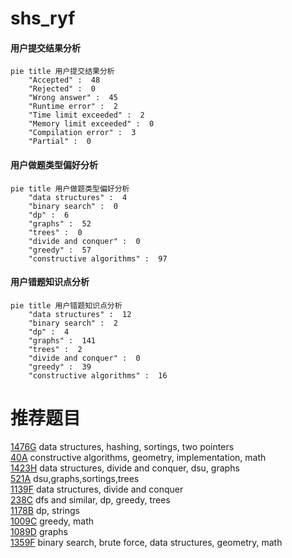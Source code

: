 # shs_ryf

<!-- tabs:start -->



#### **用户提交结果分析**

```mermaid
pie title 用户提交结果分析
    "Accepted" :  48
    "Rejected" :  0
    "Wrong answer" :  45
    "Runtime error" :  2
    "Time limit exceeded" :  2
    "Memory limit exceeded" :  0
    "Compilation error" :  3
    "Partial" :  0
```

#### **用户做题类型偏好分析**

```mermaid
pie title 用户做题类型偏好分析
    "data structures" :  4
    "binary search" :  0
    "dp" :  6
    "graphs" :  52
    "trees" :  0
    "divide and conquer" :  0
    "greedy" :  57
    "constructive algorithms" :  97
```
#### **用户错题知识点分析**

```mermaid
pie title 用户错题知识点分析
    "data structures" :  12
    "binary search" :  2
    "dp" :  4
    "graphs" :  141
    "trees" :  2
    "divide and conquer" :  0
    "greedy" :  39
    "constructive algorithms" :  16
```



<!-- tabs:end -->
# 推荐题目
[1476G](https://codeforces.com/contest/1476/problem/G)		data structures,
                        hashing,
                        sortings,
                        two pointers		  
[40A](https://codeforces.com/contest/40/problem/A)		constructive algorithms,
                        geometry,
                        implementation,
                        math		  
[1423H](https://codeforces.com/contest/1423/problem/H)		data structures,
                        divide and conquer,
                        dsu,
                        graphs		  
[521A](https://codeforces.com/contest/521/problem/A)		dsu,graphs,sortings,trees		  
[1139F](https://codeforces.com/contest/1139/problem/F)		data structures,
                        divide and conquer		  
[238C](https://codeforces.com/contest/238/problem/C)		dfs and similar,
                        dp,
                        greedy,
                        trees		  
[1178B](https://codeforces.com/contest/1178/problem/B)		dp,
                        strings		  
[1009C](https://codeforces.com/contest/1009/problem/C)		greedy,
                        math		  
[1089D](https://codeforces.com/contest/1089/problem/D)		graphs		  
[1359F](https://codeforces.com/contest/1359/problem/F)		binary search,
                        brute force,
                        data structures,
                        geometry,
                        math		  
